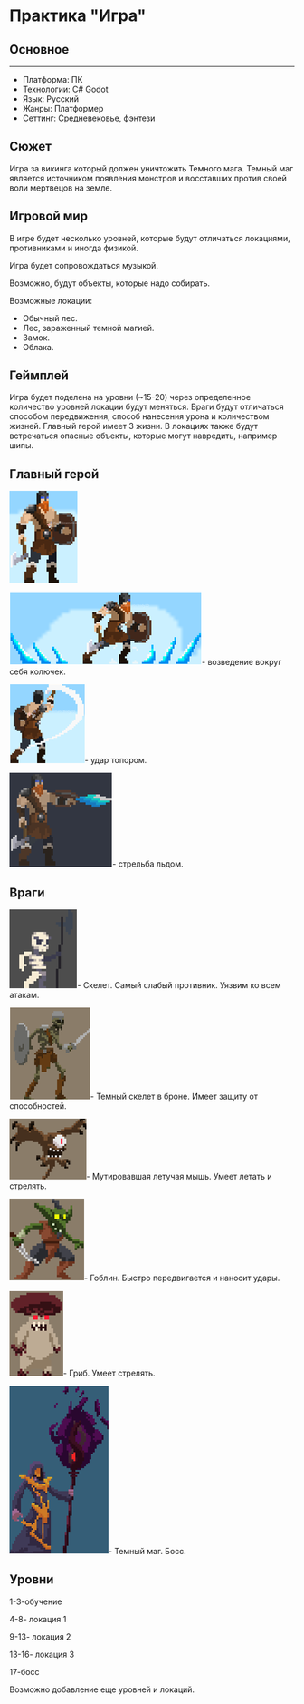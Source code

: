 
# Практика "Игра"
## Основное
____
+ Платформа: ПК
+ Технологии: C# Godot
+ Язык: Русский
+ Жанры: Платформер 
+ Сеттинг: Средневековье, фэнтези
## Сюжет
Игра за викинга который должен уничтожить Темного мага. Темный маг является источником появления монстров и восставших против своей воли мертвецов на земле.
## Игровой мир
В игре будет несколько уровней, которые будут отличаться локациями, противниками и иногда физикой.

Игра будет сопровождаться музыкой.

Возможно, будут объекты, которые надо собирать.

Возможные локации:
+	Обычный лес.
+	Лес, зараженный темной магией. 
+	Замок.
+	Облака. 

## Геймплей
Игра будет поделена на уровни (~15-20) через определенное количество уровней локации будут меняться. Враги будут отличаться способом передвижения, способ нанесения урона и количеством жизней. Главный герой имеет 3 жизни. В локациях также будут встречаться опасные объекты, которые могут навредить, например шипы. 
## Главный герой
![](https://github.com/12qwer123/game/blob/main/v.png)

![](https://github.com/12qwer123/game/blob/main/v2.png)- возведение вокруг себя колючек.

![](https://github.com/12qwer123/game/blob/main/v3.png)- удар топором.

![](https://github.com/12qwer123/game/blob/main/v4.png)- стрельба льдом.
## Враги
![](https://github.com/12qwer123/game/blob/main/h.png)- Скелет. Самый слабый противник. Уязвим ко всем атакам.

![](https://github.com/12qwer123/game/blob/main/s.png)- Темный скелет в броне. Имеет защиту от способностей.

![](https://github.com/12qwer123/game/blob/main/m.png)- Мутировавшая летучая мышь. Умеет летать и стрелять.

![](https://github.com/12qwer123/game/blob/main/g.png)- Гоблин. Быстро передвигается и наносит удары.

![](https://github.com/12qwer123/game/blob/main/r.png)- Гриб. Умеет стрелять.

![](https://github.com/12qwer123/game/blob/main/mm.png)- Темный маг. Босс.
## Уровни
1-3-обучение

4-8- локация 1

9-13- локация 2

13-16-  локация 3

17-босс

Возможно добавление еще уровней и локаций.
